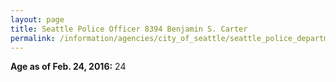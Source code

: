 ```yaml
---
layout: page
title: Seattle Police Officer 8394 Benjamin S. Carter
permalink: /information/agencies/city_of_seattle/seattle_police_department/copbook/8394/
---
```


**Age as of Feb. 24, 2016:** 24
